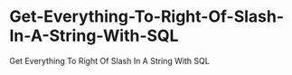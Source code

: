 # Get-Everything-To-Right-Of-Slash-In-A-String-With-SQL
Get Everything To Right Of Slash In A String With SQL
